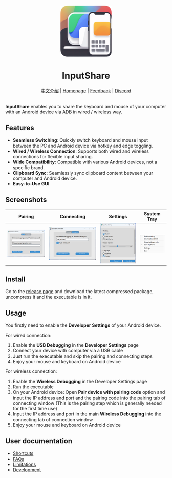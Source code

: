<div align="center">
    <br />
    <img src="./ui/icon.png" alt="InputShare Logo" width="160" height="160" />
    <h1>InputShare</h1>
    <a href="README_zh.md">中文介绍</a> | 
    <a href="https://bhznjns.github.io/InputShare/">Homepage</a> | 
    <a href="https://github.com/BHznJNs/InputShare/issues">Feedback</a> |
    <a href="https://discord.gg/BwHCxUwnYw">Discord</a>
    <br />
    <br />
</div>

__InputShare__ enables you to share the keyboard and mouse of your computer with an Android device via ADB in wired / wireless way.

## Features

- __Seamless Switching__: Quickly switch keyboard and mouse input between the PC and Android device via hotkey and edge toggling.
- __Wired / Wireless Connection__: Supports both wired and wireless connections for flexible input sharing.
- __Wide Compatibility__: Compatible with various Android devices, not a specific brand.
- __Clipboard Sync__: Seamlessly sync clipboard content between your computer and Android device.
- __Easy-to-Use GUI__

## Screenshots

| Pairing | Connecting | Settings | System Tray |
| --- | --- | --- | --- |
| ![Pairing UI](./screenshots/pairing_en.png) | ![Connecting UI](./screenshots/connecting_en.png) | ![Settings](./screenshots/Settings_en.png) | ![System Tray](./screenshots/tray_selections_en.png) |

## Install

Go to the [release page](https://github.com/BHznJNs/InputShare/releases) and download the latest compressed package, uncompress it and the executable is in it.

## Usage

You firstly need to enable the __Developer Settings__ of your Android device.

For wired connection:

1. Enable the __USB Debugging__ in the __Developer Settings__ page
2. Connect your device with computer via a USB cable
3. Just run the executable and skip the pairing and connecting steps
4. Enjoy your mouse and keyboard on Android device

For wireless connection:

1. Enable the __Wireless Debugging__ in the Developer Settings page
2. Run the executable
3. On your Android device: Open __Pair device with pairing code__ option and input the IP address and port and the pairing code into the pairing tab of connecting window (This is the pairing step which is generally needed for the first time use)
4. Input the IP address and port in the main __Wireless Debugging__ into the connecting tab of connection window
5. Enjoy your mouse and keyboard on Android device

## User documentation

- [Shortcuts](./docs/shortcuts_en.md)
- [FAQs](./docs/faqs_en.md)
- [Limitations](./docs/limitations_en.md)
- [Development](./docs/development_en.md)
